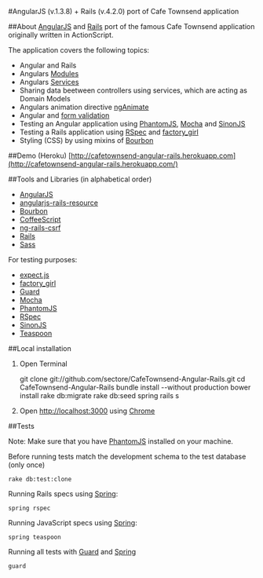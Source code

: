 #AngularJS (v.1.3.8) + Rails (v.4.2.0) port of Cafe Townsend application

##About
[AngularJS](http://http://angularjs.org/) and [Rails](http://rubyonrails.org/) port of the famous Cafe Townsend application originally written in ActionScript.

The application covers the following topics:

*  Angular and Rails
*  Angulars [Modules](http://docs.angularjs.org/guide/module)
*  Angulars [Services](http://docs.angularjs.org/guide/dev_guide.services)
*  Sharing data beetween controllers using services, which are acting as Domain Models
*  Angulars animation directive [ngAnimate](http://code.angularjs.org/1.1.4/docs/api/ng.directive:ngAnimate)
*  Angular and [form validation](http://www.yearofmoo.com/2014/09/taming-forms-in-angularjs-1-3.html)
*  Testing an Angular application using [PhantomJS](http://phantomjs.org/), [Mocha](http://visionmedia.github.io/mocha/) and [SinonJS](http://sinonjs.org/)
*  Testing a Rails application using [RSpec](http://rspec.info/) and [factory_girl](https://github.com/thoughtbot/factory_girl)
*  Styling (CSS) by using mixins of [Bourbon](http://bourbon.io)


##Demo (Heroku)
[http://cafetownsend-angular-rails.herokuapp.com](http://cafetownsend-angular-rails.herokuapp.com/)


##Tools and Libraries (in alphabetical order)

* [AngularJS](http://angularjs.org)
* [angularjs-rails-resource](https://github.com/tpodom/angularjs-rails-resource)
* [Bourbon](bourbon.io)
* [CoffeeScript](http://coffeescript.org/)
* [ng-rails-csrf](https://github.com/xrd/ng-rails-csrf)
* [Rails](http://rubyonrails.org/)
* [Sass](http://sass-lang.com/)

For testing purposes:

* [expect.js](https://github.com/LearnBoost/expect.js)
* [factory_girl](https://github.com/thoughtbot/factory_girl)
* [Guard](https://github.com/guard/guard)
* [Mocha](http://visionmedia.github.io/mocha/)
* [PhantomJS](http://phantomjs.org/)
* [RSpec](http://rspec.info/)
* [SinonJS](http://sinonjs.org/)
* [Teaspoon](https://github.com/modeset/teaspoon)


##Local installation
1) Open Terminal

	git clone git://github.com/sectore/CafeTownsend-Angular-Rails.git
	cd CafeTownsend-Angular-Rails
	bundle install --without production
	bower install
	rake db:migrate
	rake db:seed
	spring rails s

2) Open [http://localhost:3000](http://localhost:3000/) using [Chrome](https://www.google.com/chrome)


##Tests

Note: Make sure that you have [PhantomJS](http://phantomjs.org/) installed on your machine.

Before running tests match the development schema to the test database (only once)

    rake db:test:clone

Running Rails specs using [Spring](https://github.com/rails/spring):

    spring rspec


Running JavaScript specs using [Spring](https://github.com/rails/spring):

    spring teaspoon


Running all tests with [Guard](https://github.com/guard/guard) and [Spring](https://github.com/rails/spring)

    guard

